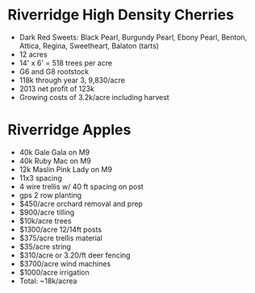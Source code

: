 # Riverridge High Density Cherries
* Dark Red Sweets: Black Pearl, Burgundy Pearl, Ebony Pearl, Benton, Attica, Regina, Sweetheart, Balaton (tarts)
* 12 acres
* 14' x 6' = 518 trees per acre
* G6 and G8 rootstock
* 118k through year 3, 9,830/acre
* 2013 net profit of 123k
* Growing costs of 3.2k/acre including harvest

# Riverridge Apples
* 40k Gale Gala on M9
* 40k Ruby Mac on M9
* 12k Maslin Pink Lady on M9
* 11x3 spacing
* 4 wire trellis w/ 40 ft spacing on post
* gps 2 row planting
* $450/acre orchard removal and prep
* $900/acre tilling
* $10k/acre trees
* $1300/acre 12/14ft posts
* $375/acre trellis material
* $35/acre string
* $310/acre or 3.20/ft deer fencing
* $3700/acre wind machines
* $1000/acre irrigation
* Total: ~18k/acrea
